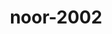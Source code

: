 ---
title: noor-2002
github: https://github.com/noor-2002
mode: dark
transition: 1s
score: 66.5
archetype:
- Minimalistic
---